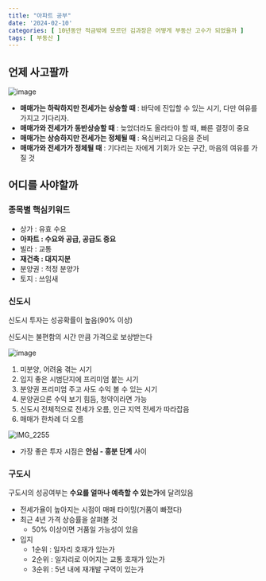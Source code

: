 ```yaml
---
title: "아파트 공부"
date: '2024-02-10'
categories: [ 10년동안 적금밖에 모르던 김과장은 어떻게 부동산 고수가 되었을까 ]
tags: [ 부동산 ]
---
```


## 언제 사고팔까

![image](https://github.com/won0935/won0935.github.io/assets/55419159/9e28fe2d-7525-4e84-bacd-fa93da27bbf8)

- **매매가는 하락하지만 전세가는 상승할 때** : 바닥에 진입할 수 있는 시기, 다만 여유를 가지고 기다리자.
- **매매가와 전세가가 동반상승할 때** : 늦었더라도 올라타야 할 때, 빠른 결정이 중요
- **매매가는 상승하지만 전세가는 정체될 때** : 욕심버리고 다음을 준비
- **매매가와 전세가가 정체될 때** : 기다리는 자에게 기회가 오는 구간, 마음의 여유를 가질 것

## 어디를 사야할까

### 종목별 핵심키워드

- 상가 : 유효 수요
- **아파트 : 수요와 공급, 공급도 중요**
- 빌라 : 교통
- **재건축 : 대지지분**
- 분양권 : 적정 분양가
- 토지 : 쓰임새

### 신도시

신도시 투자는 성공확률이 높음(90% 이상)

신도시는 불편함의 시간 만큼 가격으로 보상받는다

![image](https://github.com/won0935/won0935.github.io/assets/55419159/30c59941-2992-4fb4-bbd4-c4f37b2bc5a5)

1. 미분양, 어려움 겪는 시기
2. 입지 좋은 시범단지에 프리미엄 붙는 시기
3. 분양권 프리미엄 주고 사도 수익 볼 수 있는 시기
4. 분양권으론 수익 보기 힘듬, 청약이라면 가능
5. 신도시 전체적으로 전세가 오름, 인근 지역 전세가 따라잡음
6. 매매가 한차례 더 오름

![IMG_2255](https://github.com/won0935/won0935.github.io/assets/55419159/ef0814c1-79ed-4dc4-9f8c-ec2bb730cd79)

- 가장 좋은 투자 시점은 **안심 - 흥분 단계** 사이

### 구도시

구도시의 성공여부는 **수요를 얼마나 예측할 수 있는가**에 달려있음

- 전세가율이 높아지는 시점이 매매 타이밍(거품이 빠졌다)
- 최근 4년 가격 상승률을 살펴볼 것
  - 50% 이상이면 거품일 가능성이 있음
- 입지
  - 1순위 : 일자리 호재가 있는가
  - 2순위 : 일자리로 이어지는 교통 호재가 있는가 
  - 3순위 : 5년 내에 재개발 구역이 있는가
